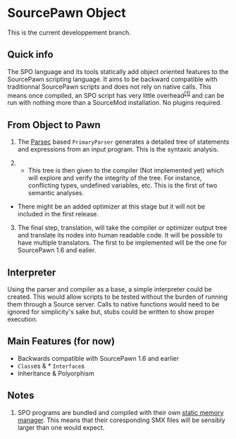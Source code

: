 SourcePawn Object 
====

This is the current developpement branch.

Quick info
----------
The SPO language and its tools statically add object oriented features to the SourcePawn scripting language. 
It aims to be backward compatible with traditionnal SourcePawn scripts and does not rely on native calls. 
This means once compiled, an SPO script has very little overhead<sup>[[1]](#note1)</sup> and can be run with nothing more than a SourceMod installation. No plugins required.

From Object to Pawn
--------------
1. The [Parsec](http://legacy.cs.uu.nl/daan/parsec.html) based `PrimaryParser` generates a detailed tree of statements and expressions from an input program. This is the syntaxic analysis.

2. * This tree is then given to the compiler (Not implemented yet) which will explore and verify the integrity of the tree. For instance, conflicting types, undefined variables, etc. This is the first of two semantic analyses.
  * There might be an added optimizer at this stage but it will not be included in the first release. 

3. The final step, translation, will take the compiler or optimizer output tree and translate its nodes into human readable code. It will be possible to have multiple translators. The first to be implemented will be the one for SourcePawn 1.6 and ealier.

Interpreter
-----------
Using the parser and compiler as a base, a simple interpreter could be created. This would allow scripts to be tested without the burden of running them through a Source server. Calls to native functions would need to be ignored for simplicity's sake but, stubs could be written to show proper execution. 

Main Features (for now)
-----------------------
* Backwards compatible with SourcePawn 1.6 and earlier
* `Class`es & * `Interface`s
* Inheritance & Polyorphism

Notes
-----
1. <span name="note1">SPO</span> programs are bundled and compiled with their own [static memory manager](test/spo/core/memory.sp). This means that their coresponding SMX files will be sensibly larger than one would expect.


